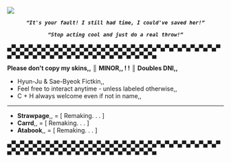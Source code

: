![](https://komarev.com/ghpvc/?username=Panic-Manic&&label=Protected&style=for-the-badge&color=3F704D#)

***_<p align="center">``“It's your fault! I still had time, I could've saved her!”``_***
***_<p align="center">``“Stop acting cool and just do a real throw!”``_***

▄▀▄▀▄▀▄▀▄▀▄▀▄▀▄▀▄▀▄▀▄▀▄▀▄▀▄▀▄▀▄▀▄▀▄▀▄▀▄▀▄▀▄▀▄▀▄▀▄▀▄▀▄▀▄▀▄▀▄▀▄▀▄▀▄▀▄▀▄▀▄▀▄▀▄▀▄▀▄▀▄▀▄▀▄

**Please don't copy my skins,,**
║ **MINOR,, ! !** ║ **Doubles DNI,,**

- Hyun-Ju & Sae-Byeok Fictkin,,
- Feel free to interact anytime - unless labeled otherwise,,
- C + H always welcome even if not in name,,
---------------------------------
- __Strawpage__,, = [ Remaking. . . ]
- __Carrd__,, = [ Remaking. . . ] 
- __Atabook__,, = [ Remaking. . . ]

▄▀▄▀▄▀▄▀▄▀▄▀▄▀▄▀▄▀▄▀▄▀▄▀▄▀▄▀▄▀▄▀▄▀▄▀▄▀▄▀▄▀▄▀▄▀▄▀▄▀▄▀▄▀▄▀▄▀▄▀▄▀▄▀▄▀▄▀▄▀▄▀▄▀▄▀▄▀▄▀▄▀▄▀▄








 







